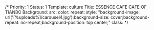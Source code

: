 /*
Priority: 1
Status: 1
Template: culture
Title: ESSENCE CAFE CAFE OF TIANBO
Background:
  src: 
  color: 
  repeat: 
  style: "background-image: url('[%uploads%]/carousel4.jpg');background-size: cover;background-repeat: no-repeat;background-position: top center;"
  class: 
*/
